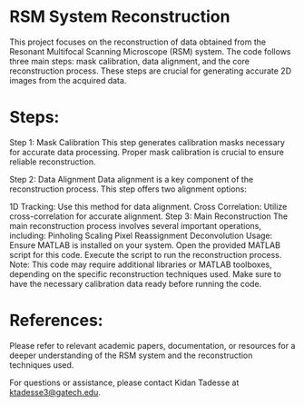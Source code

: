 # RSM  System Reconstruction
This project focuses on the reconstruction of data obtained from the Resonant Multifocal Scanning Microscope (RSM) system. The code follows three main steps: mask calibration, data alignment, and the core reconstruction process. These steps are crucial for generating accurate 2D images from the acquired data.
# Steps:
Step 1: Mask Calibration
This step generates calibration masks necessary for accurate data processing. Proper mask calibration is crucial to ensure reliable reconstruction.

Step 2: Data Alignment
Data alignment is a key component of the reconstruction process. This step offers two alignment options:

1D Tracking: Use this method for data alignment.
Cross Correlation: Utilize cross-correlation for accurate alignment.
Step 3: Main Reconstruction
The main reconstruction process involves several important operations, including:
Pinholing
Scaling
Pixel Reassignment
Deconvolution
Usage:
Ensure MATLAB is installed on your system.
Open the provided MATLAB script for this code.
Execute the script to run the reconstruction process.
Note:
This code may require additional libraries or MATLAB toolboxes, depending on the specific reconstruction techniques used.
Make sure to have the necessary calibration data ready before running the code.

# References:
Please refer to relevant academic papers, documentation, or resources for a deeper understanding of the RSM system and the reconstruction techniques used.

For questions or assistance, please contact Kidan Tadesse at ktadesse3@gatech.edu.
